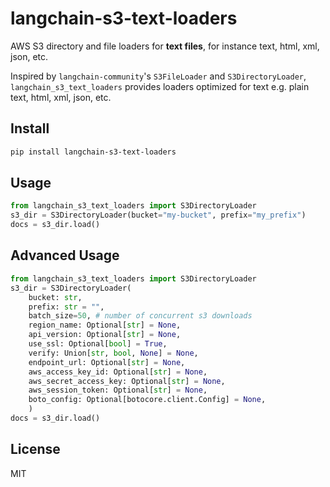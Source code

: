 # langchain-s3-text-loaders

AWS S3 directory and file loaders for **text files**, for instance text, html, xml, json, etc.

Inspired by `langchain-community`'s `S3FileLoader` and `S3DirectoryLoader`, `langchain_s3_text_loaders` provides loaders optimized for text e.g. plain text, html, xml, json, etc. 

## Install

```bash
pip install langchain-s3-text-loaders
```

## Usage

```python
from langchain_s3_text_loaders import S3DirectoryLoader
s3_dir = S3DirectoryLoader(bucket="my-bucket", prefix="my_prefix")
docs = s3_dir.load()
```

## Advanced Usage

```python
from langchain_s3_text_loaders import S3DirectoryLoader
s3_dir = S3DirectoryLoader(
    bucket: str,
    prefix: str = "",
    batch_size=50, # number of concurrent s3 downloads
    region_name: Optional[str] = None,
    api_version: Optional[str] = None,
    use_ssl: Optional[bool] = True,
    verify: Union[str, bool, None] = None,
    endpoint_url: Optional[str] = None,
    aws_access_key_id: Optional[str] = None,
    aws_secret_access_key: Optional[str] = None,
    aws_session_token: Optional[str] = None,
    boto_config: Optional[botocore.client.Config] = None,
    )
docs = s3_dir.load()
```

## License
MIT
